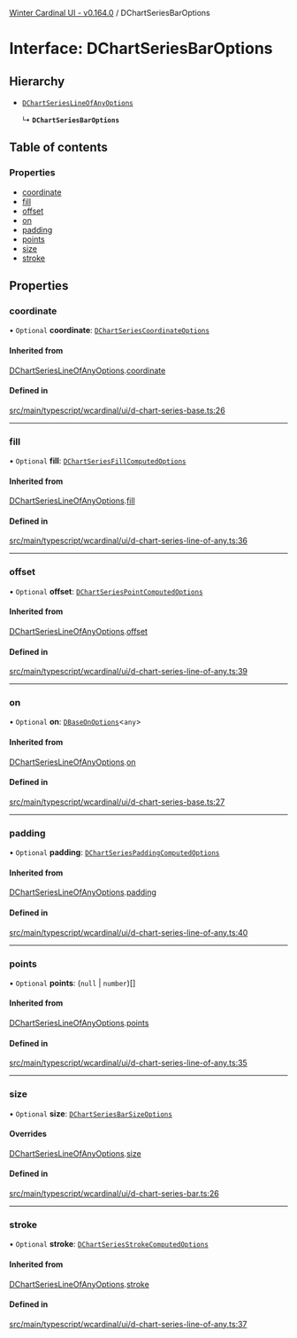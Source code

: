[Winter Cardinal UI - v0.164.0](../index.md) / DChartSeriesBarOptions

# Interface: DChartSeriesBarOptions

## Hierarchy

- [`DChartSeriesLineOfAnyOptions`](DChartSeriesLineOfAnyOptions.md)

  ↳ **`DChartSeriesBarOptions`**

## Table of contents

### Properties

- [coordinate](DChartSeriesBarOptions.md#coordinate)
- [fill](DChartSeriesBarOptions.md#fill)
- [offset](DChartSeriesBarOptions.md#offset)
- [on](DChartSeriesBarOptions.md#on)
- [padding](DChartSeriesBarOptions.md#padding)
- [points](DChartSeriesBarOptions.md#points)
- [size](DChartSeriesBarOptions.md#size)
- [stroke](DChartSeriesBarOptions.md#stroke)

## Properties

### coordinate

• `Optional` **coordinate**: [`DChartSeriesCoordinateOptions`](DChartSeriesCoordinateOptions.md)

#### Inherited from

[DChartSeriesLineOfAnyOptions](DChartSeriesLineOfAnyOptions.md).[coordinate](DChartSeriesLineOfAnyOptions.md#coordinate)

#### Defined in

[src/main/typescript/wcardinal/ui/d-chart-series-base.ts:26](https://github.com/winter-cardinal/winter-cardinal-ui/blob/v0.164.0/src/main/typescript/wcardinal/ui/d-chart-series-base.ts#L26)

___

### fill

• `Optional` **fill**: [`DChartSeriesFillComputedOptions`](DChartSeriesFillComputedOptions.md)

#### Inherited from

[DChartSeriesLineOfAnyOptions](DChartSeriesLineOfAnyOptions.md).[fill](DChartSeriesLineOfAnyOptions.md#fill)

#### Defined in

[src/main/typescript/wcardinal/ui/d-chart-series-line-of-any.ts:36](https://github.com/winter-cardinal/winter-cardinal-ui/blob/v0.164.0/src/main/typescript/wcardinal/ui/d-chart-series-line-of-any.ts#L36)

___

### offset

• `Optional` **offset**: [`DChartSeriesPointComputedOptions`](DChartSeriesPointComputedOptions.md)

#### Inherited from

[DChartSeriesLineOfAnyOptions](DChartSeriesLineOfAnyOptions.md).[offset](DChartSeriesLineOfAnyOptions.md#offset)

#### Defined in

[src/main/typescript/wcardinal/ui/d-chart-series-line-of-any.ts:39](https://github.com/winter-cardinal/winter-cardinal-ui/blob/v0.164.0/src/main/typescript/wcardinal/ui/d-chart-series-line-of-any.ts#L39)

___

### on

• `Optional` **on**: [`DBaseOnOptions`](DBaseOnOptions.md)<`any`\>

#### Inherited from

[DChartSeriesLineOfAnyOptions](DChartSeriesLineOfAnyOptions.md).[on](DChartSeriesLineOfAnyOptions.md#on)

#### Defined in

[src/main/typescript/wcardinal/ui/d-chart-series-base.ts:27](https://github.com/winter-cardinal/winter-cardinal-ui/blob/v0.164.0/src/main/typescript/wcardinal/ui/d-chart-series-base.ts#L27)

___

### padding

• `Optional` **padding**: [`DChartSeriesPaddingComputedOptions`](DChartSeriesPaddingComputedOptions.md)

#### Inherited from

[DChartSeriesLineOfAnyOptions](DChartSeriesLineOfAnyOptions.md).[padding](DChartSeriesLineOfAnyOptions.md#padding)

#### Defined in

[src/main/typescript/wcardinal/ui/d-chart-series-line-of-any.ts:40](https://github.com/winter-cardinal/winter-cardinal-ui/blob/v0.164.0/src/main/typescript/wcardinal/ui/d-chart-series-line-of-any.ts#L40)

___

### points

• `Optional` **points**: (``null`` \| `number`)[]

#### Inherited from

[DChartSeriesLineOfAnyOptions](DChartSeriesLineOfAnyOptions.md).[points](DChartSeriesLineOfAnyOptions.md#points)

#### Defined in

[src/main/typescript/wcardinal/ui/d-chart-series-line-of-any.ts:35](https://github.com/winter-cardinal/winter-cardinal-ui/blob/v0.164.0/src/main/typescript/wcardinal/ui/d-chart-series-line-of-any.ts#L35)

___

### size

• `Optional` **size**: [`DChartSeriesBarSizeOptions`](DChartSeriesBarSizeOptions.md)

#### Overrides

[DChartSeriesLineOfAnyOptions](DChartSeriesLineOfAnyOptions.md).[size](DChartSeriesLineOfAnyOptions.md#size)

#### Defined in

[src/main/typescript/wcardinal/ui/d-chart-series-bar.ts:26](https://github.com/winter-cardinal/winter-cardinal-ui/blob/v0.164.0/src/main/typescript/wcardinal/ui/d-chart-series-bar.ts#L26)

___

### stroke

• `Optional` **stroke**: [`DChartSeriesStrokeComputedOptions`](DChartSeriesStrokeComputedOptions.md)

#### Inherited from

[DChartSeriesLineOfAnyOptions](DChartSeriesLineOfAnyOptions.md).[stroke](DChartSeriesLineOfAnyOptions.md#stroke)

#### Defined in

[src/main/typescript/wcardinal/ui/d-chart-series-line-of-any.ts:37](https://github.com/winter-cardinal/winter-cardinal-ui/blob/v0.164.0/src/main/typescript/wcardinal/ui/d-chart-series-line-of-any.ts#L37)
